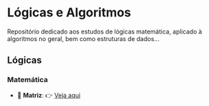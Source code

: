 # Lógicas e Algoritmos

Repositório dedicado aos estudos de lógicas matemática, aplicado à algoritmos no geral, bem como estruturas de dados...

## Lógicas

### Matemática

* :link: __Matriz__: :point_right: [Veja aqui](matematica/matriz/logicas/)